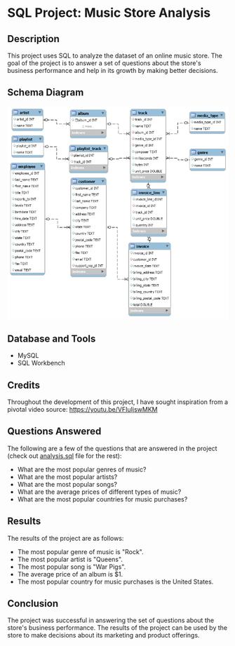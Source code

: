 # SQL Project: Music Store Analysis

## Description

This project uses SQL to analyze the dataset of an online music store. The goal of the project is to answer a set of questions about the store's business performance and help in its growth by making better decisions.

## Schema Diagram

![Schema Diagram](https://github.com/shubham-kadtan/SQL-Project-Music-Store-Analysis/blob/main/Schema%20Diagram.png)

<!-- ## Usage

Provide instructions and examples for use. Include screenshots as needed.

To add a screenshot, create an `assets/images` folder in your repository and upload your screenshot to it. Then, using the relative filepath, add it to your README using the following syntax:

    ```md
    ![schema](MusicDatabaseSchema.png)
    ``` -->

## Database and Tools

* MySQL
* SQL Workbench

## Credits

Throughout the development of this project, I have sought inspiration from a pivotal video source: https://youtu.be/VFIuIjswMKM

## Questions Answered

The following are a few of the questions that are answered in the project (check out <a href="https://github.com/shubham-kadtan/SQL-Project-Music-Store-Analysis/blob/main/Music_Store_database.sql">analysis.sql</a> file for the rest):

* What are the most popular genres of music?
* What are the most popular artists?
* What are the most popular songs?
* What are the average prices of different types of music?
* What are the most popular countries for music purchases?

## Results

The results of the project are as follows:

* The most popular genre of music is "Rock".
* The most popular artist is "Queens".
* The most popular song is "War Pigs".
* The average price of an album is $1.
* The most popular country for music purchases is the United States.

## Conclusion

The project was successful in answering the set of questions about the store's business performance. The results of the project can be used by the store to make decisions about its marketing and product offerings.

<!-- ## Conclusion

The project was successful in answering the set of questions about the store's business performance. The results of the project can be used by the store to make decisions about its marketing and product offerings.
